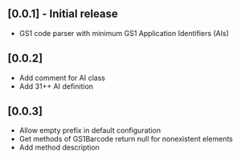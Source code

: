 ## [0.0.1] - Initial release
* GS1 code parser with minimum GS1 Application Identifiers (AIs)

## [0.0.2]
* Add comment for AI class
* Add 31++ AI definition


## [0.0.3]
* Allow empty prefix in default configuration 
* Get methods of GS1Barcode return null for nonexistent elements
* Add method description